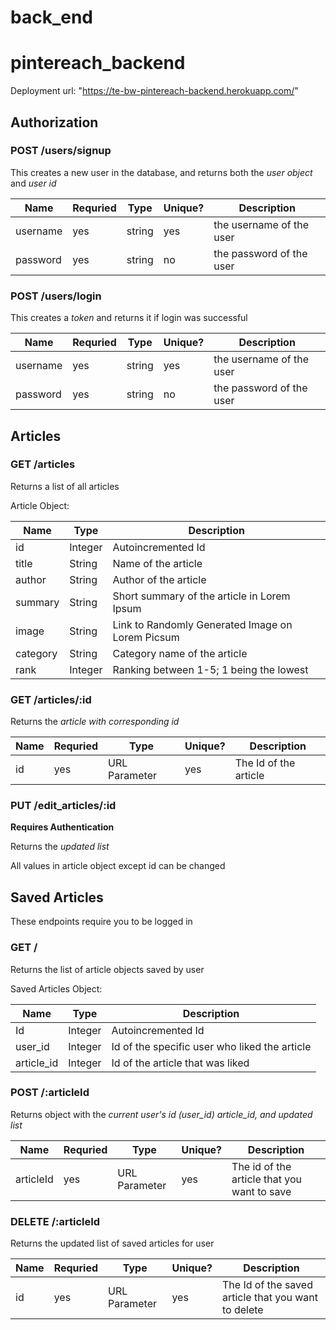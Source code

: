 # back_end

# pintereach_backend

Deployment url: "https://te-bw-pintereach-backend.herokuapp.com/"

## Authorization

### POST /users/signup

This creates a new user in the database, and returns both the _user object_ and _user id_

| Name     | Requried | Type   | Unique? | Description              |
| -------- | -------- | ------ | ------- | ------------------------ |
| username | yes      | string | yes     | the username of the user |
| password | yes      | string | no      | the password of the user |

### POST /users/login

This creates a _token_ and returns it if login was successful

| Name     | Requried | Type   | Unique? | Description              |
| -------- | -------- | ------ | ------- | ------------------------ |
| username | yes      | string | yes     | the username of the user |
| password | yes      | string | no      | the password of the user |

## Articles

### GET /articles

Returns a list of all articles

Article Object:

| Name     | Type    | Description                                      |
| -------- | ------- | ------------------------------------------------ |
| id       | Integer | Autoincremented Id                               |
| title    | String  | Name of the article                              |
| author   | String  | Author of the article                            |
| summary  | String  | Short summary of the article in Lorem Ipsum      |
| image    | String  | Link to Randomly Generated Image on Lorem Picsum |
| category | String  | Category name of the article                     |
| rank     | Integer | Ranking between 1-5; 1 being the lowest          |

### GET /articles/:id

Returns the _article with corresponding id_

| Name | Requried | Type          | Unique? | Description           |
| ---- | -------- | ------------- | ------- | --------------------- |
| id   | yes      | URL Parameter | yes     | The Id of the article |

### PUT /edit_articles/:id

**Requires Authentication**

Returns the _updated list_

All values in article object except id can be changed

## Saved Articles

These endpoints require you to be logged in

### GET /

Returns the list of article objects saved by user

Saved Articles Object:

| Name       | Type    | Description                                   |
| ---------- | ------- | --------------------------------------------- |
| Id         | Integer | Autoincremented Id                            |
| user_id    | Integer | Id of the specific user who liked the article |
| article_id | Integer | Id of the article that was liked              |

### POST /:articleId

Returns object with the _current user's id (user_id)_ _article_id, and updated list_

| Name      | Requried | Type          | Unique? | Description                                 |
| --------- | -------- | ------------- | ------- | ------------------------------------------- |
| articleId | yes      | URL Parameter | yes     | The id of the article that you want to save |

### DELETE /:articleId

Returns the updated list of saved articles for user

| Name | Requried | Type          | Unique? | Description                                         |
| ---- | -------- | ------------- | ------- | --------------------------------------------------- |
| id   | yes      | URL Parameter | yes     | The Id of the saved article that you want to delete |
